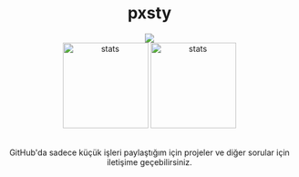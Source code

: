
<div align="center">
  <h1>pxsty</h1>
<img src="https://komarev.com/ghpvc/?username=pxsty0&style=for-the-badge">
  <br>
 
  <!--
  <img src="https://github-readme-stats.vercel.app/api?username=pxsty0&show_icons=true&hide=&count_private=true&title_color=0891b2&text_color=ffffff&icon_color=0891b2&bg_color=1c1917&hide_border=true&show_icons=true" height="200"> -->

  <img src="https://github-readme-stats.vercel.app/api?username=pxsty0&show_icons=true&theme=dracula&hide_border=true" width="%100" height="150px" alt="stats" />
<img src="https://github-readme-stats.vercel.app/api/top-langs/?username=pxsty0&layout=compact&theme=dracula&hide_border=true" width="%100" height="150px" alt="stats" /> 

 <br>GitHub'da sadece küçük işleri paylaştığım için projeler ve diğer sorular için iletişime geçebilirsiniz.
</div>
